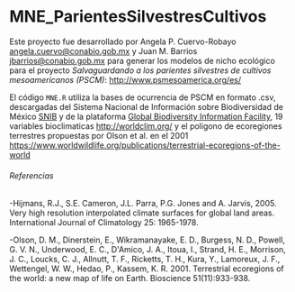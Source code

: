 # MNE_ParientesSilvestresCultivos

Este proyecto fue desarrollado por Angela P. Cuervo-Robayo <angela.cuervo@conabio.gob.mx> y 
Juan M. Barrios  <jbarrios@conabio.gob.mx> para generar los modelos de nicho ecológico para el proyecto _Salvaguardando a los parientes silvestres de cultivos mesoamericanos (PSCM)_: http://www.psmesoamerica.org/es/  

El código `MNE.R` utiliza la bases de ocurrencia de PSCM en formato .csv, descargadas del Sistema Nacional de Información sobre
Biodiversidad de México [SNIB](http://www.snib.mx/datos) y de la plataforma [Global Biodiversity Information Facility](https://www.gbif.org/), 19 variables bioclimaticas http://worldclim.org/ y el poligono de ecoregiones terrestres 
propuestas por Olson et al. en el 2001 https://www.worldwildlife.org/publications/terrestrial-ecoregions-of-the-world


###### Referencias
-Hijmans, R.J., S.E. Cameron, J.L. Parra, P.G. Jones and A. Jarvis, 2005. Very high resolution interpolated 
climate surfaces for global land areas. International Journal of Climatology 25: 1965-1978.

-Olson, D. M., Dinerstein, E., Wikramanayake, E. D., Burgess, N. D., Powell, G. V. N., Underwood, E. C., 
D'Amico, J. A., Itoua, I., Strand, H. E., Morrison, J. C., Loucks, C. J., Allnutt, T. F., Ricketts, T. H., Kura, Y., 
Lamoreux, J. F., Wettengel, W. W., Hedao, P., Kassem, K. R. 2001. Terrestrial ecoregions of the world: a new map of 
life on Earth. Bioscience 51(11):933-938.


